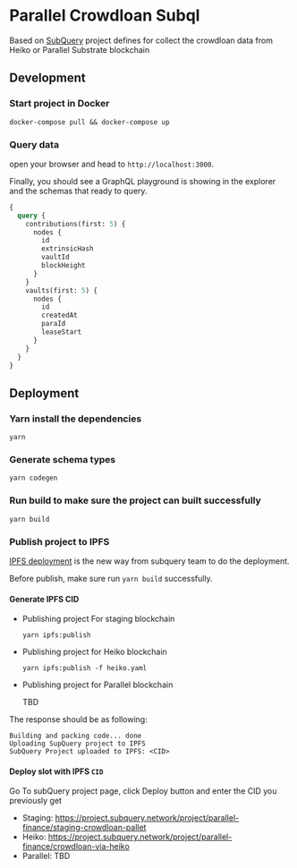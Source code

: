 # Parallel Crowdloan Subql

Based on [SubQuery](https://www.subquery.network/) project defines for collect the crowdloan data from Heiko or Parallel Substrate blockchain

## Development

### Start project in Docker

```
docker-compose pull && docker-compose up
```

### Query data

open your browser and head to `http://localhost:3000`.

Finally, you should see a GraphQL playground is showing in the explorer and the schemas that ready to query.

```graphql
{
  query {
    contributions(first: 5) {
      nodes {
        id
        extrinsicHash
        vaultId
        blockHeight
      }
    }
    vaults(first: 5) {
      nodes {
        id
        createdAt
        paraId
        leaseStart
      }
    }
  }
}
```

## Deployment

### Yarn install the dependencies

```
yarn
```

### Generate schema types

```
yarn codegen
```

### Run build to make sure the project can built successfully

```
yarn build
```

### Publish project to IPFS

[IPFS deployment](https://doc.subquery.network/publish/ipfs/#) is the new way from subquery team to do the deployment.

Before publish, make sure run `yarn build` successfully.

#### Generate IPFS CID

- Publishing project For staging blockchain

  ```
  yarn ipfs:publish
  ```

- Publishing project for Heiko blockchain

  ```
  yarn ipfs:publish -f heiko.yaml
  ```

- Publishing project for Parallel blockchain

  TBD

The response should be as following:

```
Building and packing code... done
Uploading SupQuery project to IPFS
SubQuery Project uploaded to IPFS: <CID>
```

#### Deploy slot with IPFS `CID`

Go To subQuery project page, click Deploy button and enter the CID you previously get

- Staging: https://project.subquery.network/project/parallel-finance/staging-crowdloan-pallet
- Heiko: https://project.subquery.network/project/parallel-finance/crowdloan-via-heiko
- Parallel: TBD
